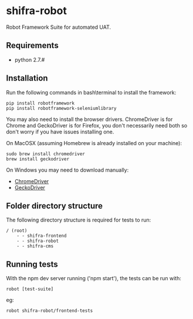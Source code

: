 # shifra-robot
Robot Framework Suite for automated UAT.

## Requirements
 - python 2.7.#

## Installation
Run the following commands in bash\terminal to install the framework:

	pip install robotframework
	pip install robotframework-seleniumlibrary 

You may also need to install the browser drivers. 
ChromeDriver is for Chrome and GeckoDriver is for Firefox, you don't necessarily need both so don't worry if you have issues installing one.

On MacOSX (assuming Homebrew is already installed on your machine):

	sudo brew install chromedriver
	brew install geckodriver

On Windows you may need to download manually:
* [ChromeDriver](https://sites.google.com/a/chromium.org/chromedriver/)
* [GeckoDriver](https://github.com/mozilla/geckodriver)

## Folder directory structure
The following directory structure is required for tests to run:

	/ (root)
		- - shifra-frontend
		- - shifra-robot
		- - shifra-cms

## Running tests
With the npm dev server running ('npm start'), the tests can be run with:

	robot [test-suite]
eg:

	robot shifra-robot/frontend-tests
